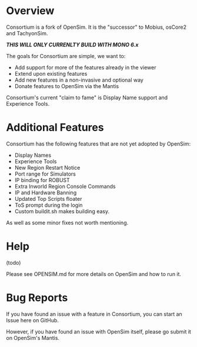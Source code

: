 # Overview
Consortium is a fork of OpenSim. It is the "successor" to Mobius, osCore2 and TachyonSim. 

***THIS WILL ONLY CURRENLTY BUILD WITH MONO 6.x***

The goals for Consortium are simple, we want to:   
- Add support for more of the features already in the viewer
- Extend upon existing features   
- Add new features in a non-invasive and optional way   
- Donate features to OpenSim via the Mantis

Consortium's current "claim to fame" is Display Name support and Experience Tools.

# Additional Features
Consortium has the following features that are not yet adopted by OpenSim:
- Display Names   
- Experience Tools   
- New Region Restart Notice    
- Port range for Simulators    
- IP binding for ROBUST    
- Extra Inworld Region Console Commands    
- IP and Hardware Banning    
- Updated Top Scripts floater   
- ToS prompt during the login   
- Custom buildit.sh makes building easy.

As well as some minor fixes not worth mentioning.

# Help
(todo)

Please see OPENSIM.md for more details on OpenSim and how to run it.

# Bug Reports
If you have found an issue with a feature in Consortium, you can start an Issue here on GitHub.

However, if you have found an issue with OpenSim itself, please go submit it on OpenSim's Mantis.
